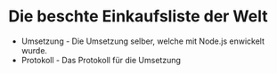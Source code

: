 # Die beschte Einkaufsliste der Welt

* Umsetzung - Die Umsetzung selber, welche mit Node.js enwickelt wurde.
* Protokoll - Das Protokoll für die Umsetzung

